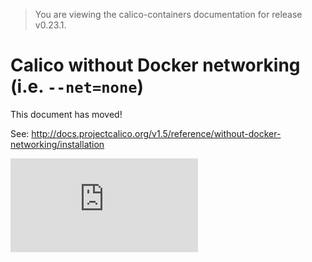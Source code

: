 > You are viewing the calico-containers documentation for release v0.23.1.

# Calico without Docker networking (i.e. `--net=none`)

This document has moved!

See: http://docs.projectcalico.org/v1.5/reference/without-docker-networking/installation

[![Analytics](https://calico-ga-beacon.appspot.com/UA-52125893-3/calico-containers/docs/calico-with-docker/without-docker-networking/README.md?pixel)](https://github.com/igrigorik/ga-beacon)
